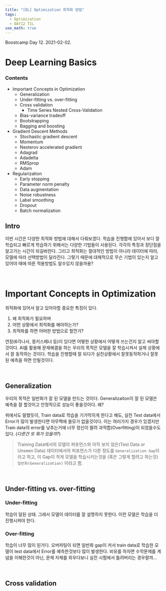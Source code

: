 ```yaml
---
title: "[DL] Optimization 최적화 방법"
tags:
  - Optimization
  - DAY12 TIL
use_math: true
---
```


Boostcamp Day 12. 2021-02-02.

# Deep Learning Basics

### Contents
- Important Concepts in Optimization
    - Generalization
    - Under-fitting vs. over-fitting
    - Cross validation
        - Time Series Nested Cross-Validation
    - Bias-variance tradeoff
    - Bootstrapping
    - Bagging and boosting
- Gradient Descent Methods
    - Stochastic gradient descent
    - Momentum
    - Nesterov accelerated gradient
    - Adagrad
    - Adadelta
    - RMSprop
    - Adam
- Regularization
    - Early stopping
    - Parameter norm penalty
    - Data augmentation
    - Noise robustness
    - Label smoothing
    - Dropout
    - Batch normalization

## Intro
이번 시간은 다양한 최적화 방법에 대해서 다뤄보겠다. 학습을 진행함에 있어서 보다 잘 학습되고 빠르게 학습하기 위해서는 다양한 기법들이 사용된다. 각각의 특징과 장단점을 알고가는 시간이 되길바란다. 그리고 최적화는 절대적인 방법이 아니라 데이터에 따라, 모델에 따라 선택방법이 달라진다. 그렇기 때문에 대채적으로 무슨 기법이 있는지 알고 있어야 때에 따른 적용방법도 알수있지 않을까용?

<br>

# Important Concepts in Optimization
최적화에 있어서 알고 있어야할 중요한 특징이 있다. 
1. 왜 최적화가 필요하며
2. 어떤 상황에서 최적화를 해야하는가?
3. 최적화를 하면 어떠한 방법으로 할껀가?  

연장(6각나사, 몽키스패너 등)이 있다면 어떻한 상황에서 어떻게 쓰는건지 알고 써야할 것이다. AI를 활용해 문제해결을 하는 우리의 목적은 모델을 잘 학습시켜서 실제 상황에서 잘 동작하는 것이다. 학습을 진행할때 잘 되다가 실전상황에서 잘못동작하거나 잘못된 예측을 하면 안될것이다. 

<br>

## Generalization

우리의 목적은 일반화가 잘 된 모델을 만드는 것이다. Generalizaiton이 잘 된 모델은 예측을 잘 할것이고 안정적으로 성능이 좋을것이다. 왜?

위에서도 말했듯이, Train data로 학습을 기가막히게 한다고 해도, 실전 Test data에서 Error가 많이 발생한다면 아무짝에 쓸모가 없을것이다. 이는 여러가지 경우가 있겠지만 Train data의 error를 낮추는거에 너무 정신이 팔려 과적합(Overfitting)이 되었을수도 있다. (_다른건 또 뭐가 있을까?_)

> Training Data에서의 모델의 퍼포먼스와 아직 보지 않은(Test Data or Unseen Data) 데이터에서의 퍼포먼스가 다른 정도를 `Generalization Gap`이라고 하고, 이 Gap이 적게 모델을 학습시키는것을 (혹은 그렇게 할려고 하는것) `일반화(Generalization)` 이라고 함.

<br>

## Under-fitting vs. over-fitting
### Under-fitting
학습이 덜된 상태. 그래서 모델이 데이터를 잘 설명하지 못한다. 이런 모델은 학습을 더 진행시켜야 한다.

### Over-fitting
학습이 너무 많이 된거다. 오버피팅이 되면 일반화 gap이 커서 train data로 학습한 모델이 test data에서 Error를 예측한것보다 많이 발생한다. 비유를 하자면 수학문제를 계념을 이해한것이 아닌, 문제 자체를 외우다보니 실전 시험에서 틀려버리는 경우랄까...

<br>

## Cross validation
